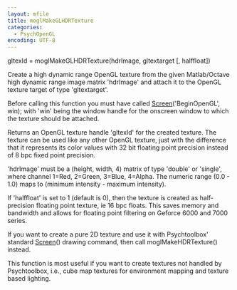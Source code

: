 ```yaml
---
layout: mfile
title: moglMakeGLHDRTexture
categories:
  - PsychOpenGL
encoding: UTF-8
---
```


gltexId = moglMakeGLHDRTexture(hdrImage, gltextarget [, halffloat])

Create a high dynamic range OpenGL texture from the given
Matlab/Octave high dynamic range image matrix 'hdrImage' and attach
it to the OpenGL texture target of type 'gltextarget'.

Before calling this function you must have called [Screen](/docs/Screen)('BeginOpenGL', win);
with 'win' being the window handle for the onscreen window to
which the texture should be attached.

Returns an OpenGL texture handle 'gltexId' for the created texture.
The texture can be used like any other OpenGL texture, just
with the difference that it represents its color values with 32 bit
floating point precision instead of 8 bpc fixed point precision.

'hdrImage' must be a (height, width, 4) matrix of type 'double' or
'single', where channel 1=Red, 2=Green, 3=Blue, 4=Alpha. The numeric
range (0.0 - 1.0) maps to (minimum intensity - maximum intensity).

If 'halffloat' is set to 1 (default is 0), then the texture is created as
half-precision floating point texture, ie 16 bpc floats. This saves
memory and bandwidth and allows for floating point filtering on Geforce
6000 and 7000 series.

If you want to create a pure 2D texture and use it with Psychtoolbox'
standard [Screen](/docs/Screen)() drawing command, then call moglMakeHDRTexture() instead.

This function is most useful if you want to create textures not handled
by Psychtoolbox, i.e., cube map textures for environment mapping and
texture based lighting.